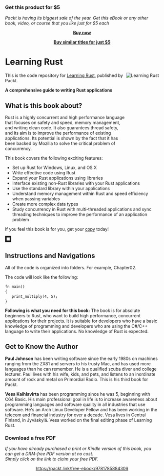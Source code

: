 
### Get this product for $5

<i>Packt is having its biggest sale of the year. Get this eBook or any other book, video, or course that you like just for $5 each</i>


<b><p align='center'>[Buy now](https://packt.link/9781785884306)</p></b>


<b><p align='center'>[Buy similar titles for just $5](https://subscription.packtpub.com/search)</p></b>


# Learning Rust

<a href="https://www.packtpub.com/application-development/learning-rust?utm_source=github&utm_medium=repository&utm_campaign=9781785884306"><img src="https://static.packt-cdn.com/products/9781785884306/cover/smaller" alt="Learning Rust" height="256px" align="right"></a>

This is the code repository for [Learning Rust](https://www.packtpub.com/application-development/learning-rust?utm_source=github&utm_medium=repository&utm_campaign=9781785884306), published by Packt.

**A comprehensive guide to writing Rust applications**

## What is this book about?
Rust is a highly concurrent and high performance language that focuses on safety and speed, memory management, and writing clean code. It also guarantees thread safety, and its aim is to improve the performance of existing applications. Its potential is shown by the fact that it has been backed by Mozilla to solve the critical problem of concurrency.

This book covers the following exciting features:
* Set up Rust for Windows, Linux, and OS X
* Write effective code using Rust
* Expand your Rust applications using libraries
* Interface existing non-Rust libraries with your Rust applications
* Use the standard library within your applications
* Understand memory management within Rust and speed efficiency when passing variables
* Create more complex data types
* Study concurrency in Rust with multi-threaded applications and sync threading techniques to improve the performance of an application problem

If you feel this book is for you, get your [copy](https://www.amazon.com/dp/1785884301) today!

<a href="https://www.packtpub.com/?utm_source=github&utm_medium=banner&utm_campaign=GitHubBanner"><img src="https://raw.githubusercontent.com/PacktPublishing/GitHub/master/GitHub.png" 
alt="https://www.packtpub.com/" border="5" /></a>

## Instructions and Navigations
All of the code is organized into folders. For example, Chapter02.

The code will look like the following:
```
fn main() 
{ 
   print_multiply(4, 5); 
}
```

**Following is what you need for this book:**
The book is for absolute beginners to Rust, who want to build high performance, concurrent applications for their projects. It is suitable for developers who have a basic knowledge of programming and developers who are using the C#/C++ language to write their applications. No knowledge of Rust is expected.

## Get to Know the Author
**Paul Johnson**
has been writing software since the early 1980s on machines ranging from the ZX81 and servers to his trusty Mac, and has used more languages than he can remember. He is a qualified scuba diver and college lecturer. Paul lives with his wife, kids, and pets, and listens to an inordinate amount of rock and metal on Primordial Radio. This is his third book for Packt.

**Vesa Kaihlavirta**
has been programming since he was 5, beginning with C64 Basic. His main professional goal in life is to increase awareness about programming languages and software quality in all industries that use software. He's an Arch Linux Developer Fellow and has been working in the telecom and financial industry for over a decade. Vesa lives in Central Finland, in Jyväskylä. Vesa worked on the final editing phase of Learning Rust.
### Download a free PDF

 <i>If you have already purchased a print or Kindle version of this book, you can get a DRM-free PDF version at no cost.<br>Simply click on the link to claim your free PDF.</i>
<p align="center"> <a href="https://packt.link/free-ebook/9781785884306">https://packt.link/free-ebook/9781785884306 </a> </p>